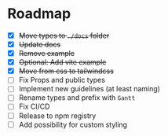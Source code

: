 # Roadmap

- [x] ~~Move types to `./docs` folder~~
- [x] ~~Update docs~~
- [x] ~~Remove example~~
- [x] ~~Optional: Add vite example~~
- [x] ~~Move from css to tailwindcss~~
- [ ] Fix Props and public types
- [ ] Implement new guidelines (at least naming)
- [ ] Rename types and prefix with `Gantt`
- [ ] Fix CI/CD
- [ ] Release to npm registry
- [ ] Add possibility for custom styling
